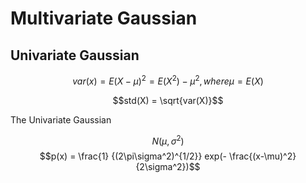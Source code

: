 # Multivariate Gaussian

## Univariate Gaussian
$$var(x) = E(X - \mu)^2 = E(X^2) - \mu^2,  where \mu = E(X)$$

$$std(X) = \sqrt{var(X)}$$

The Univariate Gaussian

$$N(\mu, \sigma^2)$$
$$p(x) = \frac{1} {(2\pi\sigma^2)^{1/2}} exp(- \frac{(x-\mu)^2} {2\sigma^2})$$
